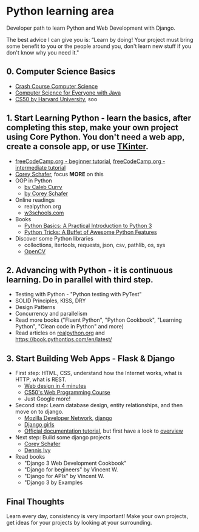 # Python learning area
Developer path to learn Python and Web Development with Django.

The best advice I can give you is: “Learn by doing! Your project must bring some benefit to you or the people around you, don't learn new stuff if you don't know why you need it."

## 0. Computer Science Basics
- [Crash Course Computer Science](https://www.youtube.com/playlist?list=PL8dPuuaLjXtNlUrzyH5r6jN9ulIgZBpdo)
- [Computer Science for Everyone with Java](https://www.youtube.com/playlist?list=PLrC-HcVNfULbGKkhJSgfqvqmaFAZvfHes) 
- [CS50 by Harvard University](https://www.youtube.com/c/cs50/videos), soo

## 1. Start Learning Python - learn the basics, after completing this step, make your own project using Core Python. You don't need a web app, create a console app, or use [TKinter](https://www.youtube.com/playlist?list=PLCC34OHNcOtoC6GglhF3ncJ5rLwQrLGnV).
- [freeCodeCamp.org - beginner tutorial](https://youtu.be/rfscVS0vtbw), [freeCodeCamp.org - intermediate tutorial](https://youtu.be/HGOBQPFzWKo)
- [Corey Schafer](https://www.youtube.com/playlist?list=PL-osiE80TeTt2d9bfVyTiXJA-UTHn6WwU), focus **MORE** on this
- OOP in Python
  - [by Caleb Curry](https://youtu.be/MikphENIrOo)
  - [by Corey Schafer](https://www.youtube.com/playlist?list=PL-osiE80TeTsqhIuOqKhwlXsIBIdSeYtc)
- Online readings
  - realpython.org
  - [w3schools.com](https://www.w3schools.com/python/default.asp) 
- Books
  - [Python Basics: A Practical Introduction to Python 3](https://t.me/progbook/5781)
  - [Python Tricks: A Buffet of Awesome Python Features](https://t.me/progbook/5882)
- Discover some Python libraries
  - collections, itertools, requests, json, csv, pathlib, os, sys
  - [OpenCV](https://github.com/Rustam-Z/opencv-learning-area)

## 2. Advancing with Python - it is continuous learning. Do in parallel with third step.
- Testing with Python - "Python testing with PyTest"
- SOLID Principles, KISS, DRY
- Design Patterns
- Concurrency and parallelism 
- Read more books ("Fluent Python", "Python Cookbook", "Learning Python", "Clean code in Python" and more)
- Read articles on [realpython.org](https://realpython.com/tutorials/best-practices/) and https://book.pythontips.com/en/latest/

## 3. Start Building Web Apps - Flask & Django
- First step: HTML, CSS, understand how the Internet works, what is HTTP, what is REST.
  - [Web design in 4 minutes](https://jgthms.com/web-design-in-4-minutes/)
  - [CS50's Web Programming Course](https://www.youtube.com/playlist?list=PLhQjrBD2T380xvFSUmToMMzERZ3qB5Ueu)
  - Just Google more! 
- Second step: Learn database design, entity relationships, and then move on to django.
  - [Mozilla Developer Network](https://developer.mozilla.org/en-US/docs/Learn), [django](https://developer.mozilla.org/en-US/docs/Learn/Server-side/Django)
  - [Django girls](https://tutorial.djangogirls.org/en/)
  - [Official documentation tutorial](https://docs.djangoproject.com/en/3.1/intro/tutorial01/), but first have a look to [overview](https://docs.djangoproject.com/en/3.1/intro/overview/)
- Next step: Build some django projects
  - [Corey Schafer](https://www.youtube.com/playlist?list=PL-osiE80TeTtoQCKZ03TU5fNfx2UY6U4p)
  - [Dennis Ivy](https://www.youtube.com/playlist?list=PL-51WBLyFTg2vW-_6XBoUpE7vpmoR3ztO)
- Read books 
  - "Django 3 Web Development Cookbook"
  - "Django for begineers" by Vincent W.
  - "Django for APIs" by Vincent W.
  - "Django 3 by Examples


## Final Thoughts
Learn every day, consistency is very important! Make your own projects, get ideas for your projects by looking at your surrounding.
 
